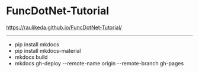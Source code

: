 # FuncDotNet-Tutorial

https://raulikeda.github.io/FuncDotNet-Tutorial/

---

- pip install mkdocs
- pip install mkdocs-material
- mkdocs build
- mkdocs gh-deploy --remote-name origin --remote-branch gh-pages
